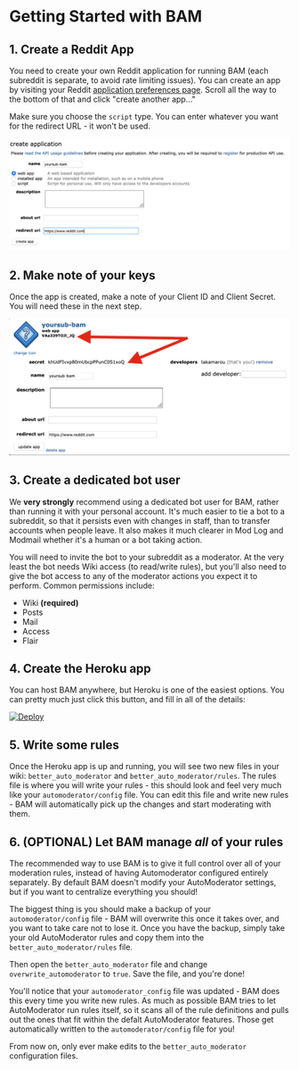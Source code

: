 # Getting Started with BAM

## 1. Create a Reddit App

You need to create your own Reddit application for running BAM (each subreddit is separate, to avoid rate limiting issues). You can create an app by visiting your Reddit [application preferences page](https://www.reddit.com/prefs/apps). Scroll all the way to the bottom of that and click "create another app..."

Make sure you choose the `script` type. You can enter whatever you want for the redirect URL - it won't be used.

![Create a Reddit App](./assets/bam_app.png)

## 2. Make note of your keys

Once the app is created, make a note of your Client ID and Client Secret. You will need these in the next step.

![Copy these keys](./assets/bam_keys.png)

## 3. Create a dedicated bot user

We **very strongly** recommend using a dedicated bot user for BAM, rather than running it with your personal account. It's much easier to tie a bot to a subreddit, so that it persists even with changes in staff, than to transfer accounts when people leave. It also makes it much clearer in Mod Log and Modmail whether it's a human or a bot taking action.

You will need to invite the bot to your subreddit as a moderator. At the very least the bot needs Wiki access (to read/write rules), but you'll also need to give the bot access to any of the moderator actions you expect it to perform. Common permissions include:

- Wiki **(required)**
- Posts
- Mail
- Access
- Flair

## 4. Create the Heroku app

You can host BAM anywhere, but Heroku is one of the easiest options. You can pretty much just click this button, and fill in all of the details:

[![Deploy](https://www.herokucdn.com/deploy/button.svg)](https://heroku.com/deploy)

## 5. Write some rules

Once the Heroku app is up and running, you will see two new files in your wiki: `better_auto_moderator` and `better_auto_moderator/rules`. The rules file is where you will write your rules - this should look and feel very much like your `automoderator/config` file. You can edit this file and write new rules - BAM will automatically pick up the changes and start moderating with them.

## 6. (OPTIONAL) Let BAM manage *all* of your rules

The recommended way to use BAM is to give it full control over all of your moderation rules, instead of having Automoderator configured entirely separately. By default BAM doesn't modify your AutoModerator settings, but if you want to centralize everything you should!

The biggest thing is you should make a backup of your `automoderator/config` file - BAM will overwrite this once it takes over, and you want to take care not to lose it. Once you have the backup, simply take your old AutoModerator rules and copy them into the `better_auto_moderator/rules` file.

Then open the `better_auto_moderator` file and change `overwrite_automoderator` to `true`. Save the file, and you're done!

You'll notice that your `automoderator_config` file was updated - BAM does this every time you write new rules. As much as possible BAM tries to let AutoModerator run rules itself, so it scans all of the rule definitions and pulls out the ones that fit within the defalt AutoModerator features. Those get automatically written to the `automoderator/config` file for you!

From now on, only ever make edits to the `better_auto_moderator` configuration files.
